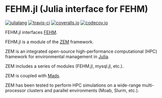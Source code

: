 FEHM.jl (Julia interface for FEHM)
=======================================

[![julialang](http://pkg.julialang.org/badges/FEHM_0.5.svg)](http://pkg.julialang.org/?pkg=FEHM&ver=0.5)
[![travis-ci](https://travis-ci.org/zemjulia/FEHM.jl.svg?branch=master)](https://travis-ci.org/zemjulia/FEHM.jl)
[![coveralls.io](https://coveralls.io/repos/zemjulia/FEHM.jl/badge.svg?branch=master)](https://coveralls.io/r/zemjulia/FEHM.jl?branch=master)
[![codecov.io](http://codecov.io/github/zemjulia/FEHM.jl/coverage.svg?branch=master)](http://codecov.io/github/zemjulia/FEHM.jl?branch=master)

FEHM.jl interfaces [FEHM](http://fehm.lanl.gov).

FEHM.jl is a module of the [ZEM](http://github.com/zemjulia) framework.

ZEM is an integrated open-source high-performance computational (HPC) framework for environmental management in [Julia](http://julialang.org).

ZEM includes a series of modules (FEHM.jl, mysql.jl, etc.).

ZEM is coupled with [Mads](http://mads.lanl.gov).

ZEM has been tested to perform HPC simulations on a wide-range multi-processor clusters and parallel environments (Moab, Slurm, etc.).